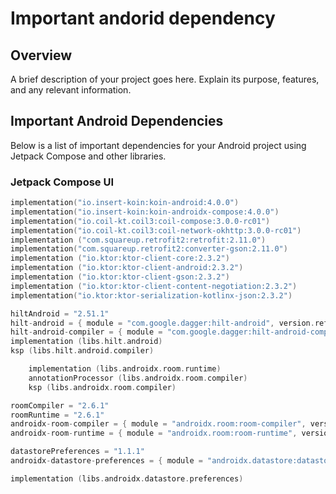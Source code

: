 # Important andorid dependency

## Overview

A brief description of your project goes here. Explain its purpose, features, and any relevant information.

## Important Android Dependencies

Below is a list of important dependencies for your Android project using Jetpack Compose and other libraries.

### Jetpack Compose UI
```kotlin
implementation("io.insert-koin:koin-android:4.0.0")
implementation("io.insert-koin:koin-androidx-compose:4.0.0")
implementation("io.coil-kt.coil3:coil-compose:3.0.0-rc01")
implementation("io.coil-kt.coil3:coil-network-okhttp:3.0.0-rc01")
implementation ("com.squareup.retrofit2:retrofit:2.11.0")
implementation("com.squareup.retrofit2:converter-gson:2.11.0")
implementation ("io.ktor:ktor-client-core:2.3.2")
implementation ("io.ktor:ktor-client-android:2.3.2")
implementation ("io.ktor:ktor-client-gson:2.3.2")
implementation ("io.ktor:ktor-client-content-negotiation:2.3.2")
implementation("io.ktor:ktor-serialization-kotlinx-json:2.3.2")

hiltAndroid = "2.51.1"
hilt-android = { module = "com.google.dagger:hilt-android", version.ref = "hiltAndroid" }
hilt-android-compiler = { module = "com.google.dagger:hilt-android-compiler", version.ref = "hiltAndroid" }
implementation (libs.hilt.android)
ksp (libs.hilt.android.compiler)

    implementation (libs.androidx.room.runtime)
    annotationProcessor (libs.androidx.room.compiler)
    ksp (libs.androidx.room.compiler)

roomCompiler = "2.6.1"
roomRuntime = "2.6.1"
androidx-room-compiler = { module = "androidx.room:room-compiler", version.ref = "roomCompiler" }
androidx-room-runtime = { module = "androidx.room:room-runtime", version.ref = "roomRuntime" }

datastorePreferences = "1.1.1"
androidx-datastore-preferences = { module = "androidx.datastore:datastore-preferences", version.ref = "datastorePreferences" }

implementation (libs.androidx.datastore.preferences)



```



